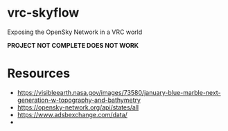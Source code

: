 # vrc-skyflow
Exposing the OpenSky Network in a VRC world

**PROJECT NOT COMPLETE DOES NOT WORK**


# Resources
 * https://visibleearth.nasa.gov/images/73580/january-blue-marble-next-generation-w-topography-and-bathymetry
 * https://opensky-network.org/api/states/all
 * https://www.adsbexchange.com/data/
 * 
